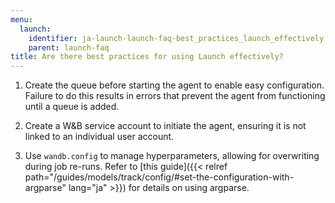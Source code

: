 ```yaml
---
menu:
  launch:
    identifier: ja-launch-launch-faq-best_practices_launch_effectively
    parent: launch-faq
title: Are there best practices for using Launch effectively?
---
```


1. Create the queue before starting the agent to enable easy configuration. Failure to do this results in errors that prevent the agent from functioning until a queue is added.

2. Create a W&B service account to initiate the agent, ensuring it is not linked to an individual user account.

3. Use `wandb.config` to manage hyperparameters, allowing for overwriting during job re-runs. Refer to [this guide]({{< relref path="/guides/models/track/config/#set-the-configuration-with-argparse" lang="ja" >}}) for details on using argparse.